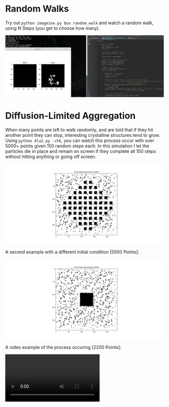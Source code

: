 # Random Walks
Try out ``python imageine.py box random_walk``
and watch a random walk, using N Steps (you get to choose how many). 

![Example Output](https://raw.githubusercontent.com/TylersDurden/Robots/master/RandomWalkEx.png)

# Diffusion-Limited Aggregation
When many points are left to walk randomly, and are told that if they hit another point they can stop,
interesting crystalline structures tend to grow. Using ``python dla2.py -chk``, you can watch this 
process occur with over 5000+ points given 150 random steps each. In this simulation I let the particles
die in place and remain on screen if they complete all 150 steps without hitting anything or going off
screen. 

![dlaExample1](https://raw.githubusercontent.com/TylersDurden/Robots/master/Lattice.png)

A second example with a different initial condition [5500 Points]: 

![dlaEx2](https://raw.githubusercontent.com/TylersDurden/Robots/master/cube_growth.png)

A video example of the process occuring [2200 Points]: 

![dlaExVid](https://raw.githubusercontent.com/TylersDurden/Robots/master/dlaEx.mp4)
